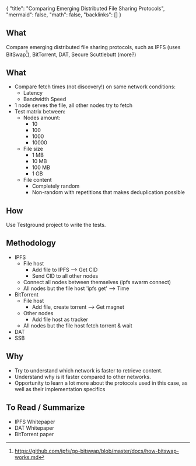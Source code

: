 {
	"title": "Comparing Emerging Distributed File Sharing Protocols",
	"mermaid": false,
	"math": false,
	"backlinks": []
}

## What

Compare emerging distributed file sharing protocols, such as IPFS (uses BitSwap[^1]), BitTorrent, DAT, Secure Scuttlebutt (more?)

## What

- Compare fetch times (not discovery!) on same network conditions:
  - Latency
  - Bandwidth Speed
- 1 node serves the file, all other nodes try to fetch
- Test matrix between:
  - Nodes amount:
    - 10
    - 100
    - 1000
    - 10000
  - File size
    - 1 MB
    - 10 MB
    - 100 MB
    - 1 GB
  - File content
    - Completely random
    - Non-random with repetitions that makes deduplication possible

## How

Use Testground project to write the tests.

## Methodology

- IPFS
  - File host
    - Add file to IPFS --> Get CID
    - Send CID to all other nodes
  - Connect all nodes between themselves (ipfs swarm connect)
  - All nodes but the file host 'ipfs get' --> Time
- BitTorrent
  - File host
    - Add file, create torrent --> Get magnet
  - Other nodes
    - Add file host as tracker
  - All nodes but the file host fetch torrent & wait
- DAT
- SSB

## Why

- Try to understand which network is faster to retrieve content.
- Understand why is it faster compared to other networks.
- Opportunity to learn a lot more about the protocols used in this case, as well as their implementation specifics

## To Read / Summarize

- IPFS Whitepaper
- DAT Whitepaper
- BitTorrent paper

[^1]: https://github.com/ipfs/go-bitswap/blob/master/docs/how-bitswap-works.md